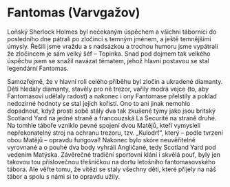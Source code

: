 # Fantomas (Varvgažov)
Loňský Sherlock Holmes byl nečekaným úspěchem a všichni táborníci do posledního dne pátrali po zločinci s temným jménem, a ještě temnějšími úmysly. Řešili jsme vraždu a s nadsázkou a trochou humoru jsme vypátrali že zločincem je sám velký šéf – Topinka. Snad pod dojmem tak velkého úspěchu jsem se snažil navázat tématem, jehož hlavní postavou se stal legendární Fantomas.

Samozřejmě, že v hlavní roli celého příběhu byl zločin a ukradené diamanty. Děti hledaly diamanty, stavěly pro ně trezor, vařily modrá vejce (to, aby Fantomasovi udělaly radost) a nakonec i ony Fantomase přelstily a poklad nedozírné hodnoty se stal jejich kořistí. Ono to ani jinak nemohlo dopadnout, když prosti sobě stály dva tak zkušené týmy jako jsou britský Scotland Yard na jedné straně a francouzská La Securité na straně druhé. Na tomhle táboře vzniklo pevné spojení dvou Matějů, kteří vymysleli nepřekonatelný stroj na ochranu trezoru, tzv. „Kulodrť“, který – podle tvrzení obou Matějů – opravdu fungoval! Nakonec bylo skóre neuvěřitelně vyrovnané a o pouhé dva body vyhráli Angličané, tedy Scotland Yard pod vedením Matýska. Závěrečné tradiční sportovní klání i skvělá pouť, byly jen takovou tou příslovečnou třešničkou na dortu letošního fantomasovského tábora. Ale věřte tomu, že vítězi se staly všechny děti, které přijely na náš tábor a spolu s námi si to opravdu užily.
